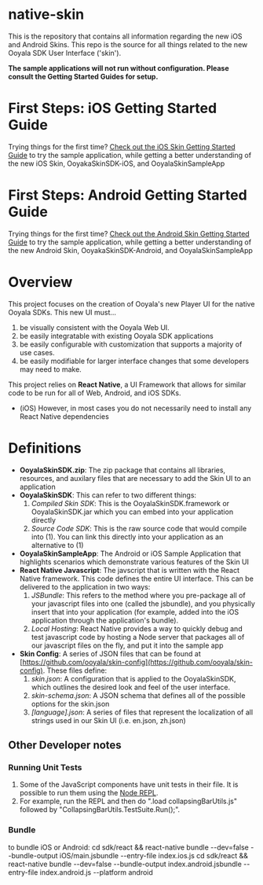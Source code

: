 # native-skin

This is the repository that contains all information regarding the new iOS and Android Skins. This repo is the source for all things related to the new Ooyala SDK User Interface ('skin').  

**The sample applications will not run without configuration. Please consult the Getting Started Guides for setup.**

# First Steps: iOS Getting Started Guide

Trying things for the first time? [Check out the iOS Skin Getting Started Guide](dev_docs/README-ios.md) to try the sample application, while getting a better understanding of the new iOS Skin, OoyakaSkinSDK-iOS, and OoyalaSkinSampleApp

# First Steps: Android Getting Started Guide

Trying things for the first time? [Check out the Android Skin Getting Started Guide](dev_docs/README-android.md) to try the sample application, while getting a better understanding of the new Android Skin, OoyakaSkinSDK-Android, and OoyalaSkinSampleApp



# Overview

This project focuses on the creation of Ooyala's new Player UI for the native Ooyala SDKs. This new UI must...

1. be visually consistent with the Ooyala Web UI.  
2. be easily integratable with existing Ooyala SDK applications
3. be easily configurable with customization that supports a majority of use cases.
4. be easily modifiable for larger interface changes that some developers may need to make.

This project relies on __React Native__, a UI Framework that allows for similar code to be run for all of Web, Android, and iOS SDKs.

- (iOS) However, in most cases you do not necessarily need to install any React Native dependencies

# Definitions

- **OoyalaSkinSDK.zip**: The zip package that contains all libraries, resources, and auxilary files that are necessary to add the Skin UI to an application
- **OoyalaSkinSDK**: This can refer to two different things:
    1. *Compiled Skin SDK*: This is the OoyalaSkinSDK.framework or OoyalaSkinSDK.jar which you can embed into your application directly
    2. *Source Code SDK*: This is the raw source code that would compile into (1).  You can link this directly into your application as an alternative to (1)
- **OoyalaSkinSampleApp**: The Android or iOS Sample Application that highlights scenarios which demonstrate various features of the Skin UI
- **React Native Javascript**: The javscript that is written with the React Native framework. This code defines the entire UI interface.  This can be delivered to the application in two ways:
    1. *JSBundle*: This refers to the method where you pre-package all of your javascript files into one (called the jsbundle), and you physically insert that into your application (for example, added into the iOS application through the application's bundle).
    2. *Local Hosting*: React Native provides a way to quickly debug and test javascript code by hosting a Node server that packages all of our javascript files on the fly, and put it into the sample app
- **Skin Config**: A series of JSON files that can be found at [https://github.com/ooyala/skin-config](https://github.com/ooyala/skin-config). These files define:
    1. *skin.json*: A configuration that is applied to the OoyalaSkinSDK, which outlines the desired look and feel of the user interface.
    2. *skin-schema.json*: A JSON schema that defines all of the possible options for the skin.json
    3. *[language].json*: A series of files that represent the localization of all strings used in our Skin UI (i.e. en.json, zh.json)

## Other Developer notes

### Running Unit Tests

  1. Some of the JavaScript components have unit tests in their file. It is possible
     to run them using the [Node REPL](https://nodejs.org/api/repl.html).
  1. For example, run the REPL and then do ".load collapsingBarUtils.js" followed by
     "CollapsingBarUtils.TestSuite.Run();".

### Bundle
to bundle iOS or Android:
     cd sdk/react && react-native bundle --dev=false --bundle-output iOS/main.jsbundle --entry-file index.ios.js
     cd sdk/react && react-native bundle --dev=false --bundle-output index.android.jsbundle --entry-file index.android.js --platform android
